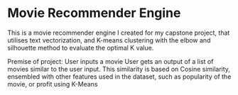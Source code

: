# Movie Recommender Engine
This is a movie recommender engine I created for my capstone project, that utilises text vectorization, and K-means clustering with the elbow and silhouette method to evaluate the optimal K value.

Premise of project:
User inputs a movie
User gets an output of a list of movies similar to the user input. This similarity is based on Cosine similarity, ensembled with other features used in the dataset, such as popularity of the movie, or profit using K-Means

